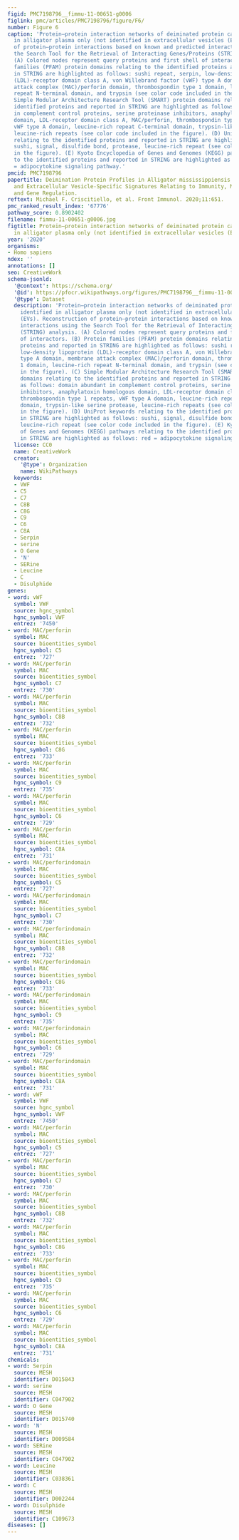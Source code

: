 ```yaml
---
figid: PMC7198796__fimmu-11-00651-g0006
figlink: pmc/articles/PMC7198796/figure/F6/
number: Figure 6
caption: 'Protein–protein interaction networks of deiminated protein candidates identified
  in alligator plasma only (not identified in extracellular vesicles (EVs). Reconstruction
  of protein–protein interactions based on known and predicted interactions using
  the Search Tool for the Retrieval of Interacting Genes/Proteins (STRING) analysis.
  (A) Colored nodes represent query proteins and first shell of interactors. (B) Protein
  families (PFAM) protein domains relating to the identified proteins and reported
  in STRING are highlighted as follows: sushi repeat, serpin, low-density lipoprotein
  (LDL)-receptor domain class A, von Willebrand factor (vWF) type A domain, membrane
  attack complex (MAC)/perforin domain, thrombospondin type 1 domain, leucine-rich
  repeat N-terminal domain, and trypsin (see color code included in the figure). (C)
  Simple Modular Architecture Research Tool (SMART) protein domains relating to the
  identified proteins and reported in STRING are highlighted as follows: domain abundant
  in complement control proteins, serine proteinase inhibitors, anaphylatoxin homologous
  domain, LDL-receptor domain class A, MAC/perforin, thrombospondin type 1 repeats,
  vWF type A domain, leucine-rich repeat C-terminal domain, trypsin-like serine protease,
  leucine-rich repeats (see color code included in the figure). (D) UniProt keywords
  relating to the identified proteins and reported in STRING are highlighted as follows:
  sushi, signal, disulfide bond, protease, leucine-rich repeat (see color code included
  in the figure). (E) Kyoto Encyclopedia of Genes and Genomes (KEGG) pathways relating
  to the identified proteins and reported in STRING are highlighted as follows: red
  = adipocytokine signaling pathway.'
pmcid: PMC7198796
papertitle: Deimination Protein Profiles in Alligator mississippiensis Reveal Plasma
  and Extracellular Vesicle-Specific Signatures Relating to Immunity, Metabolic Function,
  and Gene Regulation.
reftext: Michael F. Criscitiello, et al. Front Immunol. 2020;11:651.
pmc_ranked_result_index: '67776'
pathway_score: 0.8902402
filename: fimmu-11-00651-g0006.jpg
figtitle: Protein–protein interaction networks of deiminated protein candidates identified
  in alligator plasma only (not identified in extracellular vesicles (EVs)
year: '2020'
organisms:
- Homo sapiens
ndex: ''
annotations: []
seo: CreativeWork
schema-jsonld:
  '@context': https://schema.org/
  '@id': https://pfocr.wikipathways.org/figures/PMC7198796__fimmu-11-00651-g0006.html
  '@type': Dataset
  description: 'Protein–protein interaction networks of deiminated protein candidates
    identified in alligator plasma only (not identified in extracellular vesicles
    (EVs). Reconstruction of protein–protein interactions based on known and predicted
    interactions using the Search Tool for the Retrieval of Interacting Genes/Proteins
    (STRING) analysis. (A) Colored nodes represent query proteins and first shell
    of interactors. (B) Protein families (PFAM) protein domains relating to the identified
    proteins and reported in STRING are highlighted as follows: sushi repeat, serpin,
    low-density lipoprotein (LDL)-receptor domain class A, von Willebrand factor (vWF)
    type A domain, membrane attack complex (MAC)/perforin domain, thrombospondin type
    1 domain, leucine-rich repeat N-terminal domain, and trypsin (see color code included
    in the figure). (C) Simple Modular Architecture Research Tool (SMART) protein
    domains relating to the identified proteins and reported in STRING are highlighted
    as follows: domain abundant in complement control proteins, serine proteinase
    inhibitors, anaphylatoxin homologous domain, LDL-receptor domain class A, MAC/perforin,
    thrombospondin type 1 repeats, vWF type A domain, leucine-rich repeat C-terminal
    domain, trypsin-like serine protease, leucine-rich repeats (see color code included
    in the figure). (D) UniProt keywords relating to the identified proteins and reported
    in STRING are highlighted as follows: sushi, signal, disulfide bond, protease,
    leucine-rich repeat (see color code included in the figure). (E) Kyoto Encyclopedia
    of Genes and Genomes (KEGG) pathways relating to the identified proteins and reported
    in STRING are highlighted as follows: red = adipocytokine signaling pathway.'
  license: CC0
  name: CreativeWork
  creator:
    '@type': Organization
    name: WikiPathways
  keywords:
  - VWF
  - C5
  - C7
  - C8B
  - C8G
  - C9
  - C6
  - C8A
  - Serpin
  - serine
  - O Gene
  - 'N'
  - SERine
  - Leucine
  - C
  - Disulphide
genes:
- word: vWF
  symbol: VWF
  source: hgnc_symbol
  hgnc_symbol: VWF
  entrez: '7450'
- word: MAC/perforin
  symbol: MAC
  source: bioentities_symbol
  hgnc_symbol: C5
  entrez: '727'
- word: MAC/perforin
  symbol: MAC
  source: bioentities_symbol
  hgnc_symbol: C7
  entrez: '730'
- word: MAC/perforin
  symbol: MAC
  source: bioentities_symbol
  hgnc_symbol: C8B
  entrez: '732'
- word: MAC/perforin
  symbol: MAC
  source: bioentities_symbol
  hgnc_symbol: C8G
  entrez: '733'
- word: MAC/perforin
  symbol: MAC
  source: bioentities_symbol
  hgnc_symbol: C9
  entrez: '735'
- word: MAC/perforin
  symbol: MAC
  source: bioentities_symbol
  hgnc_symbol: C6
  entrez: '729'
- word: MAC/perforin
  symbol: MAC
  source: bioentities_symbol
  hgnc_symbol: C8A
  entrez: '731'
- word: MAC/perforindomain
  symbol: MAC
  source: bioentities_symbol
  hgnc_symbol: C5
  entrez: '727'
- word: MAC/perforindomain
  symbol: MAC
  source: bioentities_symbol
  hgnc_symbol: C7
  entrez: '730'
- word: MAC/perforindomain
  symbol: MAC
  source: bioentities_symbol
  hgnc_symbol: C8B
  entrez: '732'
- word: MAC/perforindomain
  symbol: MAC
  source: bioentities_symbol
  hgnc_symbol: C8G
  entrez: '733'
- word: MAC/perforindomain
  symbol: MAC
  source: bioentities_symbol
  hgnc_symbol: C9
  entrez: '735'
- word: MAC/perforindomain
  symbol: MAC
  source: bioentities_symbol
  hgnc_symbol: C6
  entrez: '729'
- word: MAC/perforindomain
  symbol: MAC
  source: bioentities_symbol
  hgnc_symbol: C8A
  entrez: '731'
- word: vWF
  symbol: VWF
  source: hgnc_symbol
  hgnc_symbol: VWF
  entrez: '7450'
- word: MAC/perforin
  symbol: MAC
  source: bioentities_symbol
  hgnc_symbol: C5
  entrez: '727'
- word: MAC/perforin
  symbol: MAC
  source: bioentities_symbol
  hgnc_symbol: C7
  entrez: '730'
- word: MAC/perforin
  symbol: MAC
  source: bioentities_symbol
  hgnc_symbol: C8B
  entrez: '732'
- word: MAC/perforin
  symbol: MAC
  source: bioentities_symbol
  hgnc_symbol: C8G
  entrez: '733'
- word: MAC/perforin
  symbol: MAC
  source: bioentities_symbol
  hgnc_symbol: C9
  entrez: '735'
- word: MAC/perforin
  symbol: MAC
  source: bioentities_symbol
  hgnc_symbol: C6
  entrez: '729'
- word: MAC/perforin
  symbol: MAC
  source: bioentities_symbol
  hgnc_symbol: C8A
  entrez: '731'
chemicals:
- word: Serpin
  source: MESH
  identifier: D015843
- word: serine
  source: MESH
  identifier: C047902
- word: O Gene
  source: MESH
  identifier: D015740
- word: 'N'
  source: MESH
  identifier: D009584
- word: SERine
  source: MESH
  identifier: C047902
- word: Leucine
  source: MESH
  identifier: C038361
- word: C
  source: MESH
  identifier: D002244
- word: Disulphide
  source: MESH
  identifier: C109673
diseases: []
---
```

